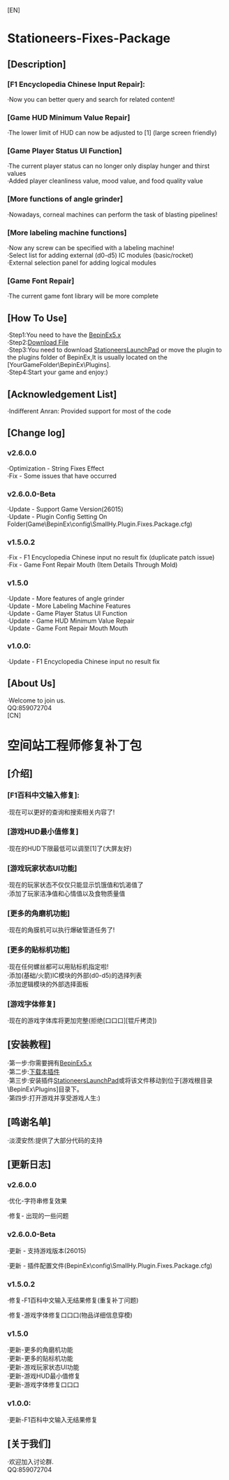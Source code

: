 [EN]
# Stationeers-Fixes-Package
## [Description]
### [F1 Encyclopedia Chinese Input Repair]:  
·Now you can better query and search for related content!  

### [Game HUD Minimum Value Repair]
·The lower limit of HUD can now be adjusted to [1] (large screen friendly)  

### [Game Player Status UI Function]
·The current player status can no longer only display hunger and thirst values  
·Added player cleanliness value, mood value, and food quality value  

### [More functions of angle grinder]
·Nowadays, corneal machines can perform the task of blasting pipelines!  

### [More labeling machine functions]  
·Now any screw can be specified with a labeling machine!  
·Select list for adding external (d0-d5) IC modules (basic/rocket)  
·External selection panel for adding logical modules  

### [Game Font Repair]
·The current game font library will be more complete

## [How To Use]
·Step1:You need to have the [BepinEx5.x](https://github.com/BepInEx/BepInEx/releases)  
·Step2:[Download File](https://github.com/SmallHy6/Stationeers-Fixes-Package/releases)  
·Step3:You need to download [StationeersLaunchPad](https://github.com/StationeersLaunchPad/StationeersLaunchPad) or move the plugin to the plugins folder of BepinEx,It is usually located on the [YourGameFolder\BepinEx\Plugins].  
·Step4:Start your game and enjoy:)  

## [Acknowledgement List]
·Indifferent Anran: Provided support for most of the code  

## [Change log]
### v2.6.0.0
·Optimization - String Fixes Effect  
·Fix - Some issues that have occurred  

### v2.6.0.0-Beta
·Update - Support Game Version(26015)  
·Update - Plugin Config Setting On Folder(Game\BepinEx\config\SmallHy.Plugin.Fixes.Package.cfg)  

### v1.5.0.2
·Fix - F1 Encyclopedia Chinese input no result fix (duplicate patch issue)  
·Fix - Game Font Repair Mouth (Item Details Through Mold)  

### v1.5.0
·Update - More features of angle grinder  
·Update - More Labeling Machine Features  
·Update - Game Player Status UI Function  
·Update - Game HUD Minimum Value Repair  
·Update - Game Font Repair Mouth Mouth  

### v1.0.0:
·Update - F1 Encyclopedia Chinese input no result fix  

## [About Us]
·Welcome to join us.    
QQ:859072704  
[CN]
# 空间站工程师修复补丁包
## [介绍]
### [F1百科中文输入修复]:  
·现在可以更好的查询和搜索相关内容了!  

### [游戏HUD最小值修复]  
·现在的HUD下限最低可以调至[1]了(大屏友好)  

### [游戏玩家状态UI功能]  
·现在的玩家状态不仅仅只能显示饥饿值和饥渴值了  
·添加了玩家洁净值和心情值以及食物质量值  

### [更多的角磨机功能]
·现在的角膜机可以执行爆破管道任务了!  

### [更多的贴标机功能]
·现在任何螺丝都可以用贴标机指定啦!  
·添加(基础/火箭)IC模块的外部(d0-d5)的选择列表  
·添加逻辑模块的外部选择面板  

### [游戏字体修复]  
·现在的游戏字体库将更加完整(拒绝[口口口][锟斤拷烫])  

## [安装教程]
·第一步:你需要拥有[BepinEx5.x](https://github.com/BepInEx/BepInEx/releases)  
·第二步:[下载本插件](https://github.com/SmallHy6/Stationeers-Fixes-Package/releases)  
·第三步:安装插件[StationeersLaunchPad](https://github.com/StationeersLaunchPad/StationeersLaunchPad)或将该文件移动到位于[游戏根目录\BepinEx\Plugins]目录下。  
·第四步:打开游戏并享受游戏人生:)  

## [鸣谢名单]
·淡漠安然:提供了大部分代码的支持  

## [更新日志]
### v2.6.0.0
·优化-字符串修复效果  

·修复- 出现的一些问题  

### v2.6.0.0-Beta
·更新 - 支持游戏版本(26015)

·更新 - 插件配置文件(BepinEx\config\SmallHy.Plugin.Fixes.Package.cfg)

### v1.5.0.2
·修复-F1百科中文输入无结果修复(重复补丁问题)  

·修复-游戏字体修复口口口(物品详细信息穿模)  

### v1.5.0
·更新-更多的角磨机功能  
·更新-更多的贴标机功能  
·更新-游戏玩家状态UI功能  
·更新-游戏HUD最小值修复  
·更新-游戏字体修复口口口  

### v1.0.0:
·更新-F1百科中文输入无结果修复  

## [关于我们]
·欢迎加入讨论群.  
QQ:859072704  
